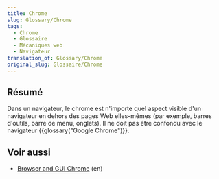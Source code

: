 ```yaml
---
title: Chrome
slug: Glossary/Chrome
tags:
  - Chrome
  - Glossaire
  - Mécaniques web
  - Navigateur
translation_of: Glossary/Chrome
original_slug: Glossaire/Chrome
---
```

## Résumé

Dans un navigateur, le chrome est n'importe quel aspect visible d'un navigateur en dehors des pages Web elles-mêmes (par exemple, barres d'outils, barre de menu, onglets). Il ne doit pas être confondu avec le navigateur {{glossary("Google Chrome")}}.

## Voir aussi

- [Browser and GUI Chrome](http://www.nngroup.com/articles/browser-and-gui-chrome/) (en)
